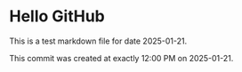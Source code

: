 # Hello GitHub
This is a test markdown file for date 2025-01-21.

This commit was created at exactly 12:00 PM on 2025-01-21.
